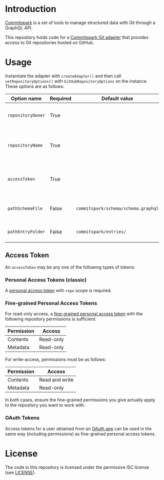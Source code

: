# Introduction

[Commitspark](https://commitspark.com) is a set of tools to manage structured data with Git through a GraphQL API.

This repository holds code for a [Commitspark Git adapter](https://github.com/commitspark/git-adapter) that provides
access to Git repositories hosted on GitHub.

# Usage

Instantiate the adapter with `createAdapter()` and then call `setRepositoryOptions()` with `GitHubRepositoryOptions` on
the instance. These options are as follows:

| Option name       | Required | Default value                       | Description                                       |
|-------------------|----------|-------------------------------------|---------------------------------------------------|
| `repositoryOwner` | True     |                                     | GitHub repository owner, e.g. `commitspark`       |
| `repositoryName`  | True     |                                     | GitHub repository name, e.g. `git-adapter-github` |
| `accessToken`     | True     |                                     | GitHub access token (see details below)           |
| `pathSchemaFile`  | False    | `commitspark/schema/schema.graphql` | Path to schema file in repository                 |
| `pathEntryFolder` | False    | `commitspark/entries/`              | Path to folder for entries                        |

## Access Token

An `accessToken` may be any one of the following types of tokens:

### Personal Access Tokens (classic)

A [personal access token](https://docs.github.com/en/authentication/keeping-your-account-and-data-secure/managing-your-personal-access-tokens)
with `repo` scope is required.

### Fine-grained Personal Access Tokens

For read-only access,
a [fine-grained personal access token](https://docs.github.com/en/authentication/keeping-your-account-and-data-secure/managing-your-personal-access-tokens)
with the following repository permissions is sufficient:

| Permission | Access    |
|------------|-----------|
| Contents   | Read-only |
| Metadata   | Read-only |

For write-access, permissions must be as follows:

| Permission | Access         |
|------------|----------------|
| Contents   | Read and write |
| Metadata   | Read-only      |

In both cases, ensure the fine-grained permissions you give actually apply to the repository you want to work with.

### OAuth Tokens

Access tokens for a user obtained
from an [OAuth app](https://docs.github.com/en/apps/oauth-apps/using-oauth-apps/authorizing-oauth-apps) can be used in
the same way (including permissions) as fine-grained personal access tokens.

# License

The code in this repository is licensed under the permissive ISC license (see [LICENSE](LICENSE)).
